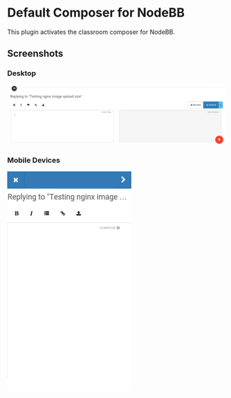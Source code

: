 # Default Composer for NodeBB

This plugin activates the classroom composer for NodeBB.

## Screenshots

### Desktop

![Desktop Composer](screenshots/desktop.png?raw=true)

### Mobile Devices

![Mobile Composer](screenshots/mobile.png?raw=true)
